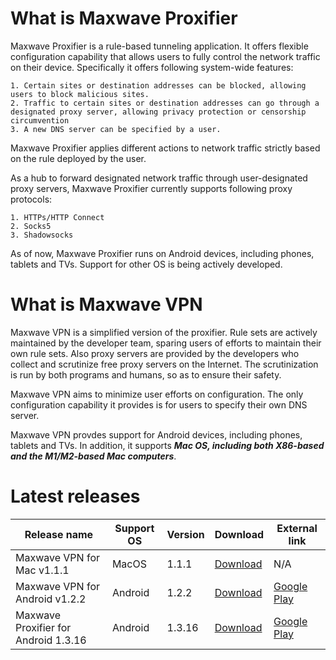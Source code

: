 # What is Maxwave Proxifier
Maxwave Proxifier is a rule-based tunneling application. It offers flexible configuration capability that allows users to fully control the network traffic on their device. Specifically it offers following system-wide features:

```
1. Certain sites or destination addresses can be blocked, allowing users to block malicious sites.
2. Traffic to certain sites or destination addresses can go through a designated proxy server, allowing privacy protection or censorship circumvention
3. A new DNS server can be specified by a user.
```

Maxwave Proxifier applies different actions to network traffic strictly based on the rule deployed by the user.

As a hub to forward designated network traffic through user-designated proxy servers, Maxwave Proxifier currently supports following proxy protocols:

```
1. HTTPs/HTTP Connect
2. Socks5
3. Shadowsocks
```

As of now, Maxwave Proxifier runs on Android devices, including phones, tablets and TVs. Support for other OS is being actively developed.

# What is Maxwave VPN
Maxwave VPN is a simplified version of the proxifier. Rule sets are actively maintained by the developer team, sparing users of efforts to maintain their own rule sets. Also proxy servers are provided by the developers who collect and scrutinize free proxy servers on the Internet. The scrutinization is run by both programs and humans, so as to ensure their safety.

Maxwave VPN aims to minimize user efforts on configuration. The only configuration capability it provides is for users to specify their own DNS server.

Maxwave VPN provdes support for Android devices, including phones, tablets and TVs. In addition, it supports ***Mac OS, including both X86-based and the M1/M2-based Mac computers***.

# Latest releases
|Release name|Support OS|Version|Download|External link|
|---|---|---|---|---|
|Maxwave VPN for Mac v1.1.1|MacOS|1.1.1|[Download](https://github.com/PlayboyGorilla/maxwave/releases/tag/MaxwaveVPN_for_Mac_v1.1.1)|N/A|
|Maxwave VPN for Android v1.2.2|Android|1.2.2|[Download](https://github.com/PlayboyGorilla/maxwave/releases/tag/MaxwaveVPN_for_Android_v1.2.2)|[Google Play](https://play.google.com/store/apps/details?id=com.maxwave.vpn)|
|Maxwave Proxifier for Android 1.3.16|Android|1.3.16|[Download](https://github.com/PlayboyGorilla/maxwave/releases/tag/MaxwaveProxifier_for_Android_v1.3.16)|[Google Play](https://play.google.com/store/apps/details?id=com.gorillakanzi.catrious)|
